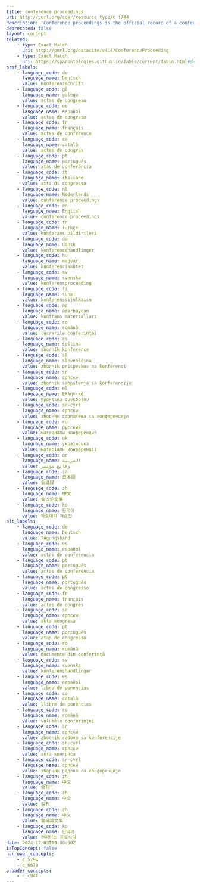 ```yaml
---
title: conference proceedings
uri: http://purl.org/coar/resource_type/c_f744
description: 'Conference proceedings is the official record of a conference meeting. It is a collection of documents which corresponds to the presentations given at the conference. It may include additional content. [Source: http://www.ieee.org/documents/confprocdefined.pdf ]'
deprecated: false
layout: concept
related:
    - type: Exact Match
      uri: http://purl.org/datacite/v4.4/ConferenceProceeding
    - type: Exact Match
      uri: https://sparontologies.github.io/fabio/current/fabio.html#d4e2662
pref_labels:
    - language_code: de
      language_name: Deutsch
      value: Konferenzschrift
    - language_code: gl
      language_name: galego
      value: actas de congreso
    - language_code: es
      language_name: español
      value: actas de congreso
    - language_code: fr
      language_name: français
      value: actes de conférence
    - language_code: ca
      language_name: català
      value: actes de congrés
    - language_code: pt
      language_name: português
      value: atas de conferência
    - language_code: it
      language_name: italiano
      value: atti di congresso
    - language_code: nl
      language_name: Nederlands
      value: conference proceedings
    - language_code: en
      language_name: English
      value: conference proceedings
    - language_code: tr
      language_name: Türkçe
      value: konferans bildirileri
    - language_code: da
      language_name: dansk
      value: konferencehandlinger
    - language_code: hu
      language_name: magyar
      value: konferenciakötet
    - language_code: sv
      language_name: svenska
      value: konferensproceeding
    - language_code: fi
      language_name: suomi
      value: konferenssijulkaisu
    - language_code: az
      language_name: azərbaycan
      value: konfrans materialları
    - language_code: ro
      language_name: română
      value: lucrarile conferinţei
    - language_code: cs
      language_name: čeština
      value: sborník konference
    - language_code: sl
      language_name: slovenščina
      value: zbornik prispevkov na konferenci
    - language_code: sr
      language_name: српски
      value: zbornik saopštenja sa konferencije
    - language_code: el
      language_name: Ελληνικά
      value: πρακτικά συνεδρίου
    - language_code: sr-cyrl
      language_name: српски
      value: зборник саопштења са конференције
    - language_code: ru
      language_name: русский
      value: материалы конференций
    - language_code: uk
      language_name: українська
      value: матеріали конференції
    - language_code: ar
      language_name: العربية
      value: وقائع مؤتمر
    - language_code: ja
      language_name: 日本語
      value: 会議録
    - language_code: zh
      language_name: 中文
      value: 会议论文集
    - language_code: ko
      language_name: 한국어
      value: 학술대회 자료집
alt_labels:
    - language_code: de
      language_name: Deutsch
      value: Tagungsband
    - language_code: es
      language_name: español
      value: actas de conferencia
    - language_code: pt
      language_name: português
      value: actas de conferência
    - language_code: pt
      language_name: português
      value: actas de congresso
    - language_code: fr
      language_name: français
      value: actes de congrès
    - language_code: sr
      language_name: српски
      value: akta kongresa
    - language_code: pt
      language_name: português
      value: atas de congresso
    - language_code: ro
      language_name: română
      value: documente din conferinţă
    - language_code: sv
      language_name: svenska
      value: konferenshandlingar
    - language_code: es
      language_name: español
      value: libro de ponencias
    - language_code: ca
      language_name: català
      value: llibre de ponències
    - language_code: ro
      language_name: română
      value: volumele conferinţei
    - language_code: sr
      language_name: српски
      value: zbornik radova sa konferencije
    - language_code: sr-cyrl
      language_name: српски
      value: акта конгреса
    - language_code: sr-cyrl
      language_name: српски
      value: зборник радова са конференције
    - language_code: zh
      language_name: 中文
      value: 会刊
    - language_code: zh
      language_name: 中文
      value: 會刊
    - language_code: zh
      language_name: 中文
      value: 會議論文集
    - language_code: ko
      language_name: 한국어
      value: 컨퍼런스 프로시딩
date: 2024-12-03T00:00:00Z
isTopConcept: false
narrower_concepts:
    - c_5794
    - c_6670
broader_concepts:
    - c_c94f
---
```


